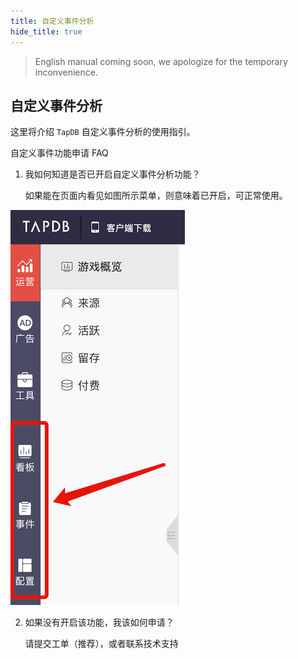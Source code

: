 ```yaml
---
title: 自定义事件分析
hide_title: true
---
```


> English manual coming soon, we apologize for the temporary inconvenience.

## 自定义事件分析

这里将介绍 `TapDB` 自定义事件分析的使用指引。

自定义事件功能申请 FAQ
1. 我如何知道是否已开启自定义事件分析功能？
   
    如果能在页面内看见如图所示菜单，则意味着已开启，可正常使用。
    
![菜单](/img/customEvent/event_menu2.png)

2. 如果没有开启该功能，我该如何申请？
   
    请提交工单（推荐），或者联系技术支持
